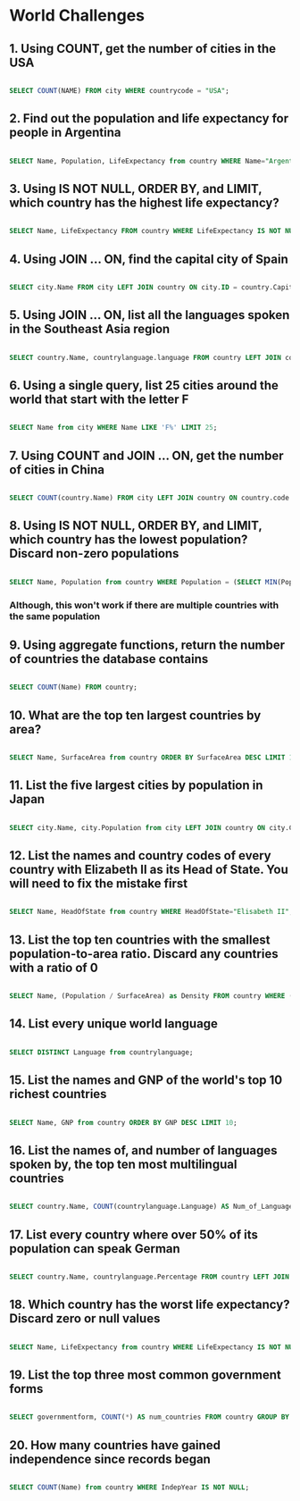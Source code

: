 # World Challenges

## 1. Using COUNT, get the number of cities in the USA

```sql

SELECT COUNT(NAME) FROM city WHERE countrycode = "USA";

```

## 2. Find out the population and life expectancy for people in Argentina

```sql

SELECT Name, Population, LifeExpectancy from country WHERE Name="Argentina";


```

## 3. Using IS NOT NULL, ORDER BY, and LIMIT, which country has the highest life expectancy?

```sql

SELECT Name, LifeExpectancy FROM country WHERE LifeExpectancy IS NOT NULL ORDER BY LifeExpectancy DESC LIMIT 1;

```

## 4. Using JOIN ... ON, find the capital city of Spain

```sql

SELECT city.Name FROM city LEFT JOIN country ON city.ID = country.Capital WHERE country.name = "Spain";

```

## 5. Using JOIN ... ON, list all the languages spoken in the Southeast Asia region

```sql

SELECT country.Name, countrylanguage.language FROM country LEFT JOIN countrylanguage on country.Code = countrylanguage.CountryCode WHERE country.Name IN(SELECT Name from country WHERE region="Southeast Asia");

```

## 6. Using a single query, list 25 cities around the world that start with the letter F

```sql

SELECT Name from city WHERE Name LIKE 'F%' LIMIT 25;

```

## 7. Using COUNT and JOIN ... ON, get the number of cities in China

```sql

SELECT COUNT(country.Name) FROM city LEFT JOIN country ON country.code = city.CountryCode WHERE country.name="China";

```

## 8. Using IS NOT NULL, ORDER BY, and LIMIT, which country has the lowest population? Discard non-zero populations

```sql

SELECT Name, Population from country WHERE Population = (SELECT MIN(Population) FROM country WHERE Population IS NOT NULL AND Population <> 0 ORDER BY Population DESC LIMIT 1);

```

### Although, this won't work if there are multiple countries with the same population

## 9. Using aggregate functions, return the number of countries the database contains

```sql

SELECT COUNT(Name) FROM country;


```

## 10. What are the top ten largest countries by area?

```sql

SELECT Name, SurfaceArea from country ORDER BY SurfaceArea DESC LIMIT 10;

```

## 11. List the five largest cities by population in Japan

```sql

SELECT city.Name, city.Population from city LEFT JOIN country ON city.CountryCode = country.Code WHERE country.Name="Japan" ORDER BY city.Population DESC LIMIT 5;

```

## 12. List the names and country codes of every country with Elizabeth II as its Head of State. You will need to fix the mistake first

```sql

SELECT Name, HeadOfState from country WHERE HeadOfState="Elisabeth II";

```

## 13. List the top ten countries with the smallest population-to-area ratio. Discard any countries with a ratio of 0

```sql

SELECT Name, (Population / SurfaceArea) as Density FROM country WHERE (Population / SurfaceArea) <> 0 ORDER BY Density ASC LIMIT 10;

```

## 14. List every unique world language

```sql

SELECT DISTINCT Language from countrylanguage;

```

## 15. List the names and GNP of the world's top 10 richest countries

```sql

SELECT Name, GNP from country ORDER BY GNP DESC LIMIT 10;

```

## 16. List the names of, and number of languages spoken by, the top ten most multilingual countries

```sql

SELECT country.Name, COUNT(countrylanguage.Language) AS Num_of_Languages FROM country LEFT JOIN countrylanguage ON country.Code = countrylanguage.CountryCode GROUP BY country.Name ORDER BY Num_of_Languages DESC LIMIT 10;


```

## 17. List every country where over 50% of its population can speak German

```sql

SELECT country.Name, countrylanguage.Percentage FROM country LEFT JOIN countrylanguage ON country.Code = countrylanguage.CountryCode WHERE countrylanguage.Language="German" AND countrylanguage.Percentage > 50;

```

## 18. Which country has the worst life expectancy? Discard zero or null values

```sql

SELECT Name, LifeExpectancy from country WHERE LifeExpectancy IS NOT NULL AND LifeExpectancy > 0 ORDER BY LifeExpectancy ASC LIMIT 1;

```

## 19. List the top three most common government forms

```sql

SELECT governmentform, COUNT(*) AS num_countries FROM country GROUP BY governmentform ORDER BY num_countries DESC LIMIT 3;

```

## 20. How many countries have gained independence since records began

```sql

SELECT COUNT(Name) from country WHERE IndepYear IS NOT NULL;

```
